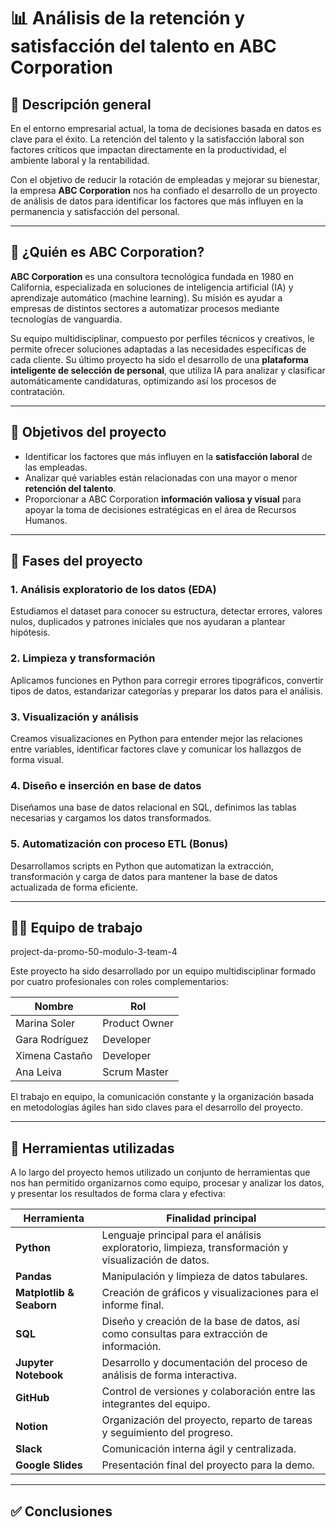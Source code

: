 
# 📊 Análisis de la retención y satisfacción del talento en ABC Corporation

## 🧭 Descripción general

En el entorno empresarial actual, la toma de decisiones basada en datos es clave para el éxito. La retención del talento y la satisfacción laboral son factores críticos que impactan directamente en la productividad, el ambiente laboral y la rentabilidad.

Con el objetivo de reducir la rotación de empleadas y mejorar su bienestar, la empresa **ABC Corporation** nos ha confiado el desarrollo de un proyecto de análisis de datos para identificar los factores que más influyen en la permanencia y satisfacción del personal.

---

## 🏢 ¿Quién es ABC Corporation?

**ABC Corporation** es una consultora tecnológica fundada en 1980 en California, especializada en soluciones de inteligencia artificial (IA) y aprendizaje automático (machine learning). Su misión es ayudar a empresas de distintos sectores a automatizar procesos mediante tecnologías de vanguardia.

Su equipo multidisciplinar, compuesto por perfiles técnicos y creativos, le permite ofrecer soluciones adaptadas a las necesidades específicas de cada cliente. Su último proyecto ha sido el desarrollo de una **plataforma inteligente de selección de personal**, que utiliza IA para analizar y clasificar automáticamente candidaturas, optimizando así los procesos de contratación.

---

## 🚀 Objetivos del proyecto

- Identificar los factores que más influyen en la **satisfacción laboral** de las empleadas.
- Analizar qué variables están relacionadas con una mayor o menor **retención del talento**.
- Proporcionar a ABC Corporation **información valiosa y visual** para apoyar la toma de decisiones estratégicas en el área de Recursos Humanos.

---

## 🔄 Fases del proyecto

### 1. Análisis exploratorio de los datos (EDA)
Estudiamos el dataset para conocer su estructura, detectar errores, valores nulos, duplicados y patrones iniciales que nos ayudaran a plantear hipótesis.

### 2. Limpieza y transformación
Aplicamos funciones en Python para corregir errores tipográficos, convertir tipos de datos, estandarizar categorías y preparar los datos para el análisis.

### 3. Visualización y análisis
Creamos visualizaciones en Python para entender mejor las relaciones entre variables, identificar factores clave y comunicar los hallazgos de forma visual.

### 4. Diseño e inserción en base de datos
Diseñamos una base de datos relacional en SQL, definimos las tablas necesarias y cargamos los datos transformados.

### 5. Automatización con proceso ETL (Bonus)
Desarrollamos scripts en Python que automatizan la extracción, transformación y carga de datos para mantener la base de datos actualizada de forma eficiente.

---

## 👩‍💻 Equipo de trabajo
project-da-promo-50-modulo-3-team-4

Este proyecto ha sido desarrollado por un equipo multidisciplinar formado por cuatro profesionales con roles complementarios:

| Nombre             | Rol            |
|--------------------|----------------|
| Marina Soler       | Product Owner  |
| Gara Rodríguez     | Developer      |
| Ximena Castaño     | Developer      |
| Ana Leiva          | Scrum Master   |

El trabajo en equipo, la comunicación constante y la organización basada en metodologías ágiles han sido claves para el desarrollo del proyecto.

---

## 🧰 Herramientas utilizadas

A lo largo del proyecto hemos utilizado un conjunto de herramientas que nos han permitido organizarnos como equipo, procesar y analizar los datos, y presentar los resultados de forma clara y efectiva:

| Herramienta        | Finalidad principal                                                                 |
|--------------------|--------------------------------------------------------------------------------------|
| **Python**         | Lenguaje principal para el análisis exploratorio, limpieza, transformación y visualización de datos. |
| **Pandas**         | Manipulación y limpieza de datos tabulares.                                         |
| **Matplotlib & Seaborn** | Creación de gráficos y visualizaciones para el informe final.                    |
| **SQL**            | Diseño y creación de la base de datos, así como consultas para extracción de información. |
| **Jupyter Notebook** | Desarrollo y documentación del proceso de análisis de forma interactiva.           |
| **GitHub**   | Control de versiones y colaboración entre las integrantes del equipo.                |
| **Notion**         | Organización del proyecto, reparto de tareas y seguimiento del progreso.             |
| **Slack**          | Comunicación interna ágil y centralizada.                                           |
| **Google Slides**  | Presentación final del proyecto para la demo.                                        |

---

## ✅ Conclusiones



